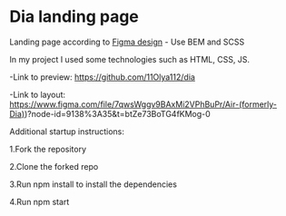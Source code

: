 # Dia landing page
Landing page according to [Figma design](https://www.figma.com/file/7qwsWggv9BAxMi2VPhBuPr/Air-(formerly-Dia)?node-id=9138%3A35) - Use BEM and SCSS

In my project I used some technologies such as HTML, CSS, JS.

-Link to preview: https://github.com/11Olya112/dia

-Link to layout: https://www.figma.com/file/7qwsWggv9BAxMi2VPhBuPr/Air-(formerly-Dia))?node-id=9138%3A35&t=btZe73BoTG4fKMog-0

Additional startup instructions:

1.Fork the repository

2.Clone the forked repo

3.Run npm install to install the dependencies

4.Run npm start
